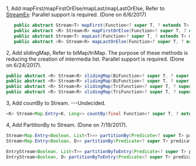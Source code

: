 
1, Add mapFirst/mapFirstOrElse/mapLast/mapLastOrElse, Refer to [StreamEx][]:
   Parallel support is required. (Done on 6/6/2017)
   
```java
   public abstract Stream<T> mapFirst(Function<? super T, ? extends T> mapperForFirst);
   public abstract <R> Stream<R> mapFirstOrElse(Function<? super T, ? extends R> mapperForFirst ,Function<? super T, ? extends R> mapperForElse);
   public abstract Stream<T> mapLast(Function<? super T, ? extends T> mapperForLast);
   public abstract <R> Stream<R> mapLastOrElse(Function<? super T, ? extends R> mapperForLast ,Function<? super T, ? extends R> mapperForElse);
```

2, Add slidingMap, Refer to biMap/triMap. The purpose of these methods is reducing the creation of intermedia list. Parallel support is required. (Done on 6/24/2017).

```java
public abstract <R> Stream<R> slidingMap(BiFunction<? super T, ? super T, R> mapper);
public abstract <R> Stream<R> slidingMap(BiFunction<? super T, ? super T, R> mapper, int increment);
public abstract <R> Stream<R> slidingMap(TriFunction<? super T, ? super T, ? super T, R> mapper);
public abstract <R> Stream<R> slidingMap(TriFunction<? super T, ? super T, ? super T, R> mapper, int increment);
```

3, Add countBy to Stream. ---Undecided.

```java
<K> Stream<Map.Entry<K, Long>> countBy(final Function<? super T, ? extends K> classifier) 
```

4, Add PartitionBy to Stream. (Done on 7/19/2017).

```java
Stream<Map.Entry<Boolean, List<T>>> partitionBy(Predicate<? super T> predicate);
Stream<Map.Entry<Boolean, D>> partitionBy(Predicate<? super T> predicate, Collector<? super T, ?, D> downstream);

EntryStream<Boolean, List<T>> partitionByToEntry(Predicate<? super T> predicate);
EntryStream<Boolean, D> partitionByToEntry(Predicate<? super T> predicate, Collector<? super T, ?, D> downstream);
```

   [StreamEx]: https://github.com/amaembo/streamex
